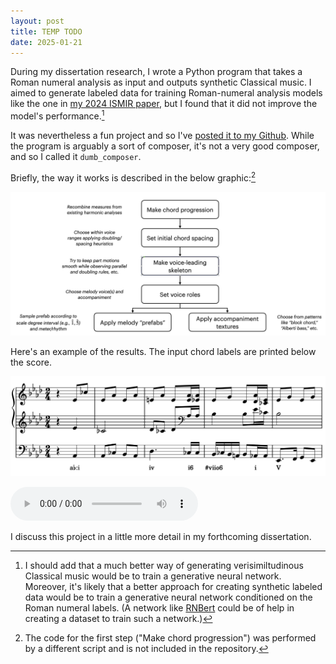 ```yaml
---
layout: post
title: TEMP TODO
date: 2025-01-21
---
```


During my dissertation research, I wrote a Python program that takes a Roman numeral analysis as input and outputs synthetic Classical music. I aimed to generate labeled data for training Roman-numeral analysis models like the one in [my 2024 ISMIR paper](2025/01/06/ISMIR.html), but I found that it did not improve the model's performance.[^generative]

[^generative]: I should add that a much better way of generating verisimiltudinous Classical music would be to train a generative neural network. Moreover, it's likely that a better approach for creating synthetic labeled data would be to train a generative neural network conditioned on the Roman numeral labels. (A network like [RNBert](2025/01/06/ISMIR.html) could be of help in creating a dataset to train such a network.)

It was nevertheless a fun project and so I've [posted it to my Github](https://github.com/malcolmsailor/dumb_composer). While the program is arguably a sort of composer, it's not a very good composer, and so I called it `dumb_composer`.

Briefly, the way it works is described in the below graphic:[^rncollage_note]

![`dumb_composer` flow chart.](/assets/images/dumb_composer_flow_chart.jpg)

[^rncollage_note]: The code for the first step ("Make chord progression") was performed by a different script and is not included in the repository.

Here's an example of the results. The input chord labels are printed below the score.

![`dumb_composer` example score.](/assets/images/dumb_composer1.jpg)

<audio controls>
  <source src="assets/audio/dumb_composer1.mp3" type="audio/mpeg">
  Your browser does not support the audio elements.
</audio>

I discuss this project in a little more detail in my forthcoming dissertation.





